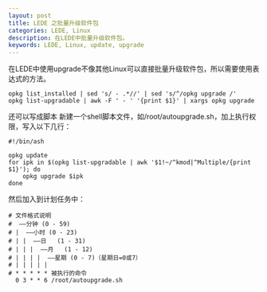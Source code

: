 ```yaml
---
layout: post
title: LEDE 之批量升级软件包 
categories: LEDE, Linux
description: 在LEDE中批量升级软件包。
keywords: LEDE, Linux, update, upgrade
---
```


在LEDE中使用upgrade不像其他Linux可以直接批量升级软件包，所以需要使用表达式的方法。

`opkg list_installed | sed 's/ - .*//' | sed 's/^/opkg upgrade /'`  
`opkg list-upgradable | awk -F ' - ' '{print $1}' | xargs opkg upgrade`

还可以写成脚本
新建一个shell脚本文件，如/root/autoupgrade.sh，加上执行权限，写入以下几行：

```
#!/bin/ash
 
opkg update
for ipk in $(opkg list-upgradable | awk '$1!~/^kmod|^Multiple/{print $1}'); do
	opkg upgrade $ipk
done
```

然后加入到计划任务中：

```
# 文件格式说明
#  ——分钟 (0 - 59)
# |  ——小时 (0 - 23)
# | |  ——日   (1 - 31)
# | | |  ——月   (1 - 12)
# | | | |  ——星期 (0 - 7)（星期日=0或7）
# | | | | |
# * * * * * 被执行的命令
  0 3 * * 6 /root/autoupgrade.sh
```
